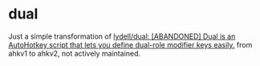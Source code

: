 # dual
Just a simple transformation of [lydell/dual: [ABANDONED] Dual is an AutoHotkey script that lets you define dual-role modifier keys easily.](https://github.com/lydell/dual) from ahkv1 to ahkv2, not actively maintained.

